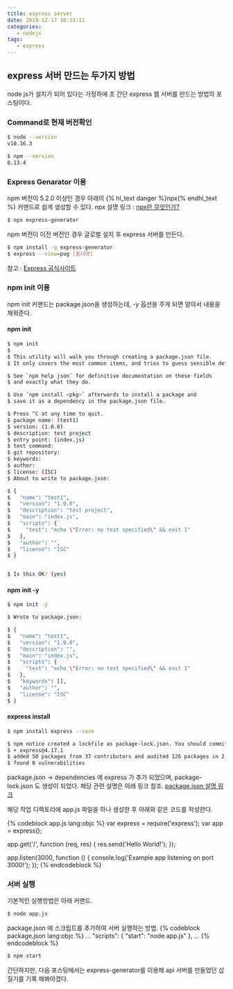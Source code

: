 ```yaml
---
title: express server
date: 2019-12-17 10:33:11
categories:
   - nodejs
tags:
   - express
---
```

## express 서버 만드는 두가지 방법

node js가 설치가 되어 있다는 가정하에
초 간단 express 웹 서버를 만드는 방법의 포스팅이다.


<!-- more -->
<!-- toc -->

### Command로 현재 버전확인
``` bash
$ node --version  
v10.16.3

$ npm --version
6.13.4
```

### Express Genarator 이용

npm 버전이 5.2.0 이상인 경우 아래의 {% hl_text danger %}npx{% endhl_text %} 커맨드로 쉽게 생성할 수 있다.
npx 설명 링크 : [npx란 무엇인가?](https://ljh86029926.gitbook.io/coding-apple-react/undefined/npm-npx)

``` bash
$ npx express-generator
```

npm 버전이 이전 버전인 경우 글로벌 설치 후 express 서버를 만든다.

``` bash
$ npm install -g express-generator
$ express --view=pug [폴더명]
```

참고 : [Express 공식사이트](https://expressjs.com/en/starter/generator.html)

### npm init 이용

npm init 커맨드는 package.json을 생성하는데, -y 옵션을 주게 되면 알아서 내용을 채워준다.

#### npm init
``` bash
$ npm init
$
$ This utility will walk you through creating a package.json file.
$ It only covers the most common items, and tries to guess sensible defaults.

$ See `npm help json` for definitive documentation on these fields
$ and exactly what they do.

$ Use `npm install <pkg>` afterwards to install a package and
$ save it as a dependency in the package.json file.

$ Press ^C at any time to quit.
$ package name: (test1)
$ version: (1.0.0)
$ description: test project
$ entry point: (index.js)
$ test command:
$ git repository:
$ keywords:
$ author:
$ license: (ISC)
$ About to write to package.json:

$ {
$   "name": "test1",
$   "version": "1.0.0",
$   "description": "test project",
$   "main": "index.js",
$   "scripts": {
$     "test": "echo \"Error: no test specified\" && exit 1"
$   },
$   "author": "",
$   "license": "ISC"
$ }


$ Is this OK? (yes)
```

#### npm init -y
``` bash
$ npm init -y

$ Wrote to package.json:

$ {
$   "name": "test1",
$   "version": "1.0.0",
$   "description": "",
$   "main": "index.js",
$   "scripts": {
$     "test": "echo \"Error: no test specified\" && exit 1"
$   },
$   "keywords": [],
$   "author": "",
$   "license": "ISC"
$ }
```
#### express install
``` bash
$ npm install express --save

$ npm notice created a lockfile as package-lock.json. You should commit this file.
$ + express@4.17.1
$ added 50 packages from 37 contributors and audited 126 packages in 2.785s
$ found 0 vulnerabilities
```
package.json -> dependencies 에 express 가 추가 되었으며, package-lock.json 도 생성이 되었다.
해당 관련 설명은 아래 링크 참조.
[package.json 설명 링크](https://programmingsummaries.tistory.com/385)


해당 작업 디렉토리에 app.js 파일을 하나 생성한 후 아래와 같은 코드를 작성한다.

{% codeblock app.js lang:objc %}
var express = require('express');
var app = express();

app.get('/', function (req, res) {
    res.send('Hello World!');
});

app.listen(3000, function () {
    console.log('Example app listening on port 3000!');
});
{% endcodeblock %}


### 서버 실행

기본적인 실행방법은 아래 커맨드.
``` bash
$ node app.js
```

package.json 에 스크립트를 추가하여 서버 실행하는 방법.
{% codeblock package.json lang:objc %}
...
"scripts": {
    "start": "node app.js"
},
...
{% endcodeblock %}
``` bash
$ npm start
```

간단하지만, 다음 포스팅에서는 express-generator를 이용해 api 서버를 만들었던
삽질기를 기록 해봐야겠다.